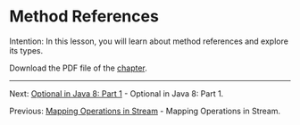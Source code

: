 # Method References

Intention: In this lesson, you will learn about method references and explore its types.

Download the PDF file of the [chapter](chapter_14.pdf).

<hr>

Next: [Optional in Java 8: Part 1](chapter_15.md "Optional in Java 8: Part 1") - Optional in Java 8: Part 1.

Previous: [Mapping Operations in Stream](chapter_13.md "Mapping Operations in Stream") - Mapping Operations in Stream.